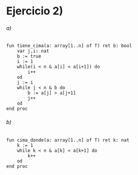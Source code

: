 # Ejercicio 2)
###### a)
~~~
fun tiene_cima(a: array[1..n] of T) ret b: bool
    var j,i: nat
    b := true
    i := 1
    while(i < n & a[i] < a[i+1]) do
        i++
    od
    j := i
    while j < n & b do
        b := a[j] > a[j+1]
        j++
    od
end proc
~~~

###### b)
~~~
fun cima_donde(a: array[1..n] of T) ret k: nat
    k := 1
    while k < n & a[k] < a[k+1] do
        k++
    od
end proc
~~~


        
        





      
